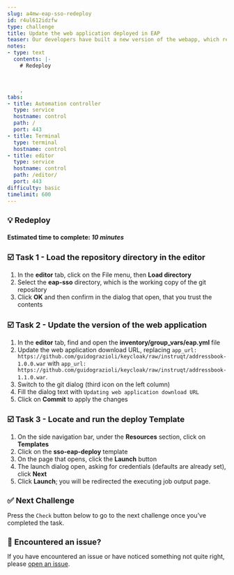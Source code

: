 ```yaml
---
slug: a4mw-eap-sso-redeploy
id: r4ul612idzfw
type: challenge
title: Update the web application deployed in EAP
teaser: Our developers have built a new version of the webapp, which requires authentication
notes:
- type: text
  contents: |-
    # Redeploy



    .
tabs:
- title: Automation controller
  type: service
  hostname: control
  path: /
  port: 443
- title: Terminal
  type: terminal
  hostname: control
- title: editor
  type: service
  hostname: control
  path: /editor/
  port: 443
difficulty: basic
timelimit: 600
---
```

 💡 Redeploy
===
#### Estimated time to complete: *10 minutes*<p>


☑️ Task 1 - Load the repository directory in the editor
===

1. In the **editor** tab, click on the File menu, then **Load directory**
2. Select the **eap-sso** directory, which is the working copy of the git repository
3. Click **OK** and then confirm in the dialog that open, that you trust the contents


☑️ Task 2 - Update the version of the web application
===

1. In the **editor** tab, find and open the **inventory/group_vars/eap.yml** file
2. Update the web application download URL, replacing `app_url: https://github.com/guidograzioli/keycloak/raw/instruqt/addressbook-1.0.0.war` with `app_url: https://github.com/guidograzioli/keycloak/raw/instruqt/addressbook-1.1.0.war`.
3. Switch to the git dialog (third icon on the left column)
4. Fill the dialog text with `Updating web application download URL`
5. Click on **Commit** to apply the changes


☑️ Task 3 - Locate and run the deploy Template
===

1. On the side navigation bar, under the **Resources** section, click on **Templates**
2. Click on the **sso-eap-deploy** template
3. On the page that opens, click the **Launch** button
4. The launch dialog open, asking for credentials (defaults are already set), click **Next**
5. Click **Launch**; you will be redirected the executing job output page.


✅ Next Challenge
===
Press the `Check` button below to go to the next challenge once you’ve completed the task.

🐛 Encountered an issue?
====

If you have encountered an issue or have noticed something not quite right, please [open an issue](https://github.com/ansible-middleware/instruqt/issues/new?labels=a4mw-eap-sso&title=Issue+with+Deploy+Red+Hat+Single+Sign-On+with+Ansible+for+Middleware+collections+slug+ID:+a4mw-eap-sso-redeploy&assignees=guidograzioli).

<style type="text/css" rel="stylesheet">
  .lightbox {
    display: none;
    position: fixed;
    justify-content: center;
    align-items: center;
    z-index: 999;
    top: 0;
    left: 0;
    right: 0;
    bottom: 0;
    padding: 1rem;
    background: rgba(0, 0, 0, 0.8);
    margin-left: auto;
    margin-right: auto;
    margin-top: auto;
    margin-bottom: auto;
  }
  .lightbox:target {
    display: flex;
  }
  .lightbox img {
    /* max-height: 100% */
    max-width: 60%;
    max-height: 60%;
  }
  img {
    display: block;
    margin-left: auto;
    margin-right: auto;
  }
  h1 {
    font-size: 18px;
  }
    h2 {
    font-size: 16px;
    font-weight: 600
  }
    h3 {
    font-size: 14px;
    font-weight: 600
  }
  p span {
    font-size: 14px;
  }
  ul li span {
    font-size: 14px
  }
</style>
